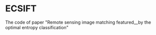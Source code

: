 # ECSIFT
The code of paper "Remote sensing image matching featured__by the optimal entropy classification"

